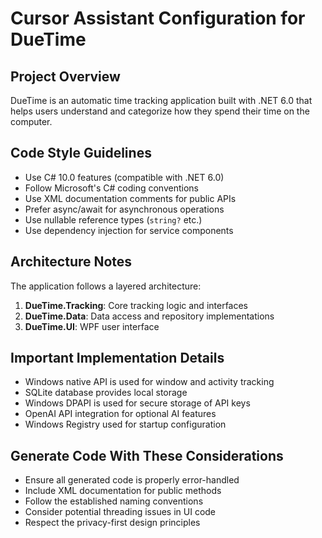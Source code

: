 # Cursor Assistant Configuration for DueTime

## Project Overview

DueTime is an automatic time tracking application built with .NET 6.0 that helps users understand and categorize how they spend their time on the computer.

## Code Style Guidelines

- Use C# 10.0 features (compatible with .NET 6.0)
- Follow Microsoft's C# coding conventions
- Use XML documentation comments for public APIs
- Prefer async/await for asynchronous operations
- Use nullable reference types (`string?` etc.)
- Use dependency injection for service components

## Architecture Notes

The application follows a layered architecture:

1. **DueTime.Tracking**: Core tracking logic and interfaces
2. **DueTime.Data**: Data access and repository implementations
3. **DueTime.UI**: WPF user interface

## Important Implementation Details

- Windows native API is used for window and activity tracking
- SQLite database provides local storage
- Windows DPAPI is used for secure storage of API keys
- OpenAI API integration for optional AI features
- Windows Registry used for startup configuration

## Generate Code With These Considerations

- Ensure all generated code is properly error-handled
- Include XML documentation for public methods
- Follow the established naming conventions
- Consider potential threading issues in UI code
- Respect the privacy-first design principles